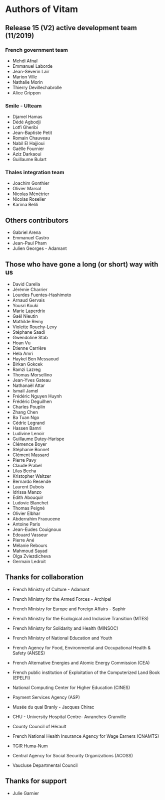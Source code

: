 # Authors of Vitam

## Release 15 (V2) active development team (11/2019)

### French government team

* Mehdi Afnaï
* Emmanuel Laborde
* Jean-Séverin Lair
* Marion Ville
* Nathalie Morin
* Thierry Devillechabrolle
* Alice Grippon

### Smile - Ulteam

* Djamel Hamas
* Dédé Agbodji
* Lotfi Gheribi
* Jean-Baptiste Petit
* Romain Chauveau
* Nabil El Hajjioui
* Gaëlle Fournier
* Aziz Darkaoui
* Guillaume Bulart

### Thales integration team

* Joachim Gonthier
* Olivier Marsol
* Nicolas Ménétrier
* Nicolas Roselier
* Karima Belili

## Others contributors

* Gabriel Arena
* Emmanuel Castro
* Jean-Paul Pham
* Julien Georges - Adamant

## Those who have gone a long (or short) way with us

* David Carella
* Jérémie Charrier
* Lourdes Fuentes-Hashimoto
* Arnaud Gervais
* Yousri Kouki
* Marie Laperdrix
* Gaël Nieutin
* Mathilde Remy
* Violette Rouchy-Levy
* Stéphane Saadi
* Gwendoline Stab
* Hoan Vu
* Etienne Carrière
* Hela Amri
* Haykel Ben Messaoud
* Birkan Gokcek
* Ramzi Lazreg
* Thomas Morsellino
* Jean-Yves Gateau
* Nathanaël Attar
* Ismail Jamel
* Frédéric Nguyen Huynh
* Frédéric Deguilhen
* Charles Pouplin
* Zhang Chen
* Ba Tuan Ngo
* Cédric Legrand
* Hassen Bamri
* Ludivine Lenoir
* Guillaume Dutey-Harispe
* Clémence Boyer
* Stéphanie Bonnet
* Clément Massard
* Pierre Pavy
* Claude Prabel
* Lilas Becha
* Kristopher Waltzer
* Bernardo Resende
* Laurent Dubois
* Idrissa Manzo
* Edith Abouquir
* Ludovic Blanchet
* Thomas Peigné
* Olivier Elbhar
* Abderrahim Fraoucene
* Antoine Paris
* Jean-Eudes Couignoux
* Edouard Vasseur
* Pierre Ané
* Mélanie Rebours
* Mahmoud Sayad
* Olga Zviezdicheva
* Germain Ledroit


## Thanks for collaboration

* French Ministry of Culture - Adamant
* French Ministry for the Armed Forces - Archipel
* French Ministry for Europe and Foreign Affairs - Saphir

* French Ministry for the Ecological and Inclusive Transition (MTES)
* French Ministry for Solidarity and Health (MINSOC)
* French Ministry of National Education and Youth 
* French Agency for Food, Environmental and Occupational Health & Safety (ANSES)
* French Alternative Energies and Atomic Energy Commission (CEA)
* French public institution of Exploitation of the Computerized Land Book (EPELFI)
* National Computing Center for Higher Education (CINES)
* Payment Services Agency (ASP)
* Musée du quai Branly - Jacques Chirac
* CHU - University Hospital Centre-  Avranches-Granville
* County Council of Hérault
* French National Health Insurance Agency for Wage Earners (CNAMTS)
* TGIR Huma-Num
* Central Agency for Social Security Organizations (ACOSS)
* Vaucluse Departmental Council

## Thanks for support

* Julie Garnier